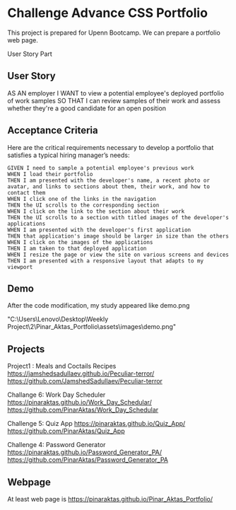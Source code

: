 
# Challenge Advance CSS Portfolio

This project is prepared for Upenn Bootcamp. 
We can prepare a portfolio web page.

User Story Part

## User Story

AS AN employer
I WANT to view a potential employee's deployed portfolio of work samples
SO THAT I can review samples of their work and assess whether they're a good candidate for an open position

## Acceptance Criteria

Here are the critical requirements necessary to develop a portfolio that satisfies a typical hiring manager’s needs:

```
GIVEN I need to sample a potential employee's previous work
WHEN I load their portfolio
THEN I am presented with the developer's name, a recent photo or avatar, and links to sections about them, their work, and how to contact them
WHEN I click one of the links in the navigation
THEN the UI scrolls to the corresponding section
WHEN I click on the link to the section about their work
THEN the UI scrolls to a section with titled images of the developer's applications
WHEN I am presented with the developer's first application
THEN that application's image should be larger in size than the others
WHEN I click on the images of the applications
THEN I am taken to that deployed application
WHEN I resize the page or view the site on various screens and devices
THEN I am presented with a responsive layout that adapts to my viewport
```


## Demo

After the code modification, my study appeared like demo.png

"C:\Users\Lenovo\Desktop\Weekly Project\2\Pinar_Aktas_Portfolio\assets\images\demo.png"

## Projects

Project1 : Meals and Coctails Recipes
    https://jamshedsadullaev.github.io/Peculiar-terror/
    https://github.com/JamshedSadullaev/Peculiar-terror

Challange 6: Work Day Scheduler
    https://pinaraktas.github.io/Work_Day_Schedular/
    https://github.com/PinarAktas/Work_Day_Schedular

Challenge 5: Quiz App
    https://pinaraktas.github.io/Quiz_App/
    https://github.com/PinarAktas/Quiz_App

Challenge 4: Password Generator
    https://pinaraktas.github.io/Password_Generator_PA/
    https://github.com/PinarAktas/Password_Generator_PA


## Webpage

At least web page is https://pinaraktas.github.io/Pinar_Aktas_Portfolio/